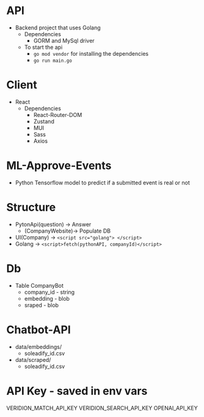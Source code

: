 # API
- Backend project that uses Golang
  - Dependencies
    - GORM and MySql driver
  - To start the api
    - ``go mod vendor`` for installing the dependencies
    - ``go run main.go`` 

# Client
- React
  - Dependencies
    - React-Router-DOM
    - Zustand
    - MUI
    - Sass
    - Axios

# ML-Approve-Events
- Python Tensorflow model to predict if a submitted event is real or not

# Structure
- PytonApi(question) -> Answer
  - (CompanyWebsite)-> Populate DB
- UI(Company) -> ``<script src="golang"> </script>``
- Golang -> ``<script>fetch(pythonAPI, companyId)</script>``

# Db
- Table CompanyBot
  - company_id - string
  - embedding - blob
  - sraped - blob

# Chatbot-API
- data/embeddings/
  - soleadify_id.csv
- data/scraped/
  - soleadify_id.csv

# API Key - saved in env vars
VERIDION_MATCH_API_KEY
VERIDION_SEARCH_API_KEY
OPENAI_API_KEY